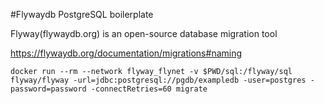 #Flywaydb PostgreSQL boilerplate  

Flyway(flywaydb.org) is an open-source database migration tool

https://flywaydb.org/documentation/migrations#naming


   `docker run --rm --network flyway_flynet -v $PWD/sql:/flyway/sql flyway/flyway -url=jdbc:postgresql://pgdb/exampledb -user=postgres -password=password -connectRetries=60 migrate`